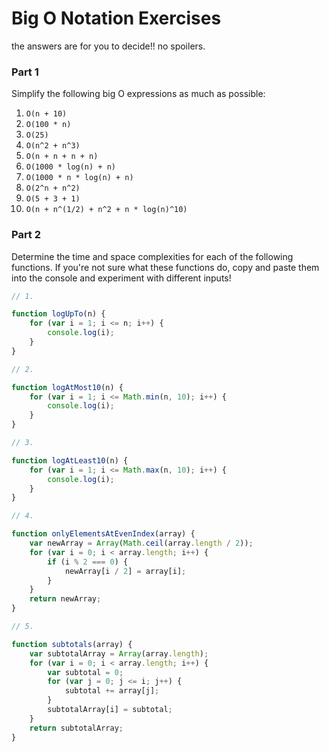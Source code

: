 # Big O Notation Exercises

the answers are for you to decide!! no spoilers.

### Part 1

Simplify the following big O expressions as much as possible:

1. `O(n + 10)`
2. `O(100 * n)`
3. `O(25)`
4. `O(n^2 + n^3)`
5. `O(n + n + n + n)`
6. `O(1000 * log(n) + n)`
7. `O(1000 * n * log(n) + n)`
8. `O(2^n + n^2)`
9. `O(5 + 3 + 1)`
10. `O(n + n^(1/2) + n^2 + n * log(n)^10)`

### Part 2

Determine the time and space complexities for each of the following functions. If you're not sure what these functions do, copy and paste them into the console and experiment with different inputs!


```js
// 1.

function logUpTo(n) {
    for (var i = 1; i <= n; i++) {
        console.log(i);
    }
}

// 2. 

function logAtMost10(n) {
    for (var i = 1; i <= Math.min(n, 10); i++) {
        console.log(i);
    }
}

// 3. 

function logAtLeast10(n) {
    for (var i = 1; i <= Math.max(n, 10); i++) {
        console.log(i);
    }
}

// 4.

function onlyElementsAtEvenIndex(array) {
    var newArray = Array(Math.ceil(array.length / 2));
    for (var i = 0; i < array.length; i++) {
        if (i % 2 === 0) {
            newArray[i / 2] = array[i];
        }
    }
    return newArray;
}

// 5. 

function subtotals(array) {
    var subtotalArray = Array(array.length);
    for (var i = 0; i < array.length; i++) {
        var subtotal = 0;
        for (var j = 0; j <= i; j++) {
            subtotal += array[j];
        }
        subtotalArray[i] = subtotal;
    }
    return subtotalArray;
}
```
